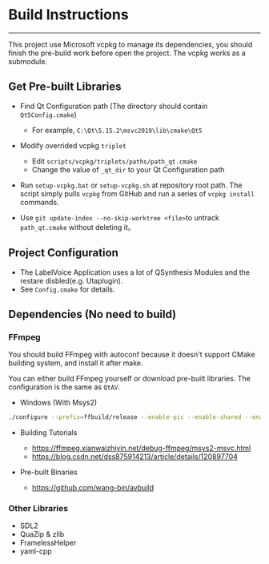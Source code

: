 # Build Instructions

---

This project use Microsoft vcpkg to manage its dependencies, you should finish the pre-build work before open the project. The vcpkg works as a submodule.

## Get Pre-built Libraries

+ Find Qt Configuration path (The directory should contain `Qt5Config.cmake`)
    + For example, `C:\Qt\5.15.2\msvc2019\lib\cmake\Qt5`

+ Modify overrided vcpkg `triplet`
    + Edit `scripts/vcpkg/triplets/paths/path_qt.cmake`
    + Change the value of `_qt_dir` to your Qt Configuration path

+ Run `setup-vcpkg.bat` or `setup-vcpkg.sh` at repository root path. The script simply pulls `vcpkg` from GitHub and run a series of `vcpkg install` commands.

+ Use `git update-index --no-skip-worktree <file>`to untrack `path_qt.cmake` without deleting it。

## Project Configuration

+ The LabelVoice Application uses a lot of QSynthesis Modules and the restare disbled(e.g. Utaplugin).
+ See `Config.cmake` for details.

## Dependencies (No need to build)

### FFmpeg

You should build FFmpeg with autoconf because it doesn't support CMake building system, and install it after make.

You can either build FFmpeg yourself or download pre-built libraries. The configuration is the same as `QtAV`.

+ Windows (With Msys2)
```sh
./configure --prefix=ffbuild/release --enable-pic --enable-shared --enable-asm --enable-x86asm --disable-debug --enable-stripping --disable-doc --enable-runtime-cpudetect --disable-ptx-compression --enable-mediafoundation --disable-vulkan --disable-postproc --toolchain=msvc --arch=x86_64
````

+ Building Tutorials
    + https://ffmpeg.xianwaizhiyin.net/debug-ffmpeg/msys2-msvc.html
    + https://blog.csdn.net/dss875914213/article/details/120897704

+ Pre-built Binaries
    + https://github.com/wang-bin/avbuild

### Other Libraries
+ SDL2
+ QuaZip & zlib
+ FramelessHelper
+ yaml-cpp